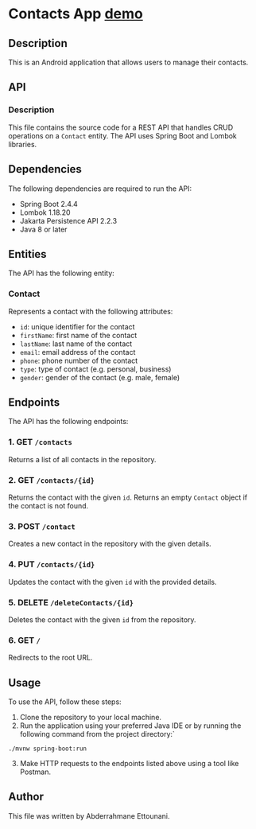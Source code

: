 # Contacts App <a href="https://youtu.be/ZbDSYAJ6GMQ">demo</a>

## Description

This is an Android application that allows users to manage their contacts.

## API

### Description

This file contains the source code for a REST API that handles CRUD operations on a `Contact` entity. The API uses Spring Boot and Lombok libraries.

## Dependencies

The following dependencies are required to run the API:

- Spring Boot 2.4.4
- Lombok 1.18.20
- Jakarta Persistence API 2.2.3
- Java 8 or later

## Entities

The API has the following entity:

### Contact

Represents a contact with the following attributes:

- `id`: unique identifier for the contact
- `firstName`: first name of the contact
- `lastName`: last name of the contact
- `email`: email address of the contact
- `phone`: phone number of the contact
- `type`: type of contact (e.g. personal, business)
- `gender`: gender of the contact (e.g. male, female)

## Endpoints

The API has the following endpoints:

### 1. GET `/contacts`

Returns a list of all contacts in the repository.

### 2. GET `/contacts/{id}`

Returns the contact with the given `id`. Returns an empty `Contact` object if the contact is not found.

### 3. POST `/contact`

Creates a new contact in the repository with the given details.

### 4. PUT `/contacts/{id}`

Updates the contact with the given `id` with the provided details.

### 5. DELETE `/deleteContacts/{id}`

Deletes the contact with the given `id` from the repository.

### 6. GET `/`

Redirects to the root URL.

## Usage

To use the API, follow these steps:

1. Clone the repository to your local machine.
2. Run the application using your preferred Java IDE or by running the following command from the project directory:`

```
./mvnw spring-boot:run

```

3. Make HTTP requests to the endpoints listed above using a tool like Postman.
## Author

This file was written by Abderrahmane Ettounani.
